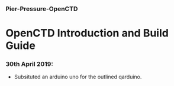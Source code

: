 ### Pier-Pressure-OpenCTD

OpenCTD Introduction and Build Guide
=======

### 30th April 2019:

* Subsituted an arduino uno for the outlined qarduino.


